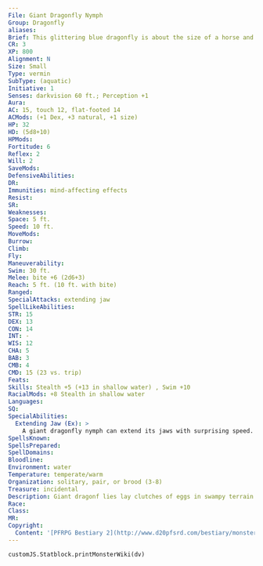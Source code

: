 ```yaml
---
File: Giant Dragonfly Nymph
Group: Dragonfly
aliases: 
Brief: This glittering blue dragonfly is about the size of a horse and is large enough to carry off small farm animals or people.
CR: 3
XP: 800
Alignment: N
Size: Small
Type: vermin
SubType: (aquatic)
Initiative: 1
Senses: darkvision 60 ft.; Perception +1
Aura: 
AC: 15, touch 12, flat-footed 14
ACMods: (+1 Dex, +3 natural, +1 size)
HP: 32
HD: (5d8+10)
HPMods: 
Fortitude: 6
Reflex: 2
Will: 2
SaveMods: 
DefensiveAbilities: 
DR: 
Immunities: mind-affecting effects
Resist: 
SR: 
Weaknesses: 
Space: 5 ft.
Speed: 10 ft.
MoveMods: 
Burrow: 
Climb: 
Fly: 
Maneuverability: 
Swim: 30 ft.
Melee: bite +6 (2d6+3)
Reach: 5 ft. (10 ft. with bite)
Ranged: 
SpecialAttacks: extending jaw
SpellLikeAbilities: 
STR: 15
DEX: 13
CON: 14
INT: -
WIS: 12
CHA: 5
BAB: 3
CMB: 4
CMD: 15 (23 vs. trip)
Feats: 
Skills: Stealth +5 (+13 in shallow water) , Swim +10
RacialMods: +8 Stealth in shallow water
Languages: 
SQ: 
SpecialAbilities:
  Extending Jaw (Ex): >
    A giant dragonfly nymph can extend its jaws with surprising speed. Not only does this extend the nymph's reach with its bite attack, but during the surprise round, a nymph gains a +4 bonus on attack rolls with its bite.
SpellsKnown: 
SpellsPrepared: 
SpellDomains: 
Bloodline: 
Environment: water
Temperature: temperate/warm
Organization: solitary, pair, or brood (3-8)
Treasure: incidental
Description: Giant dragonf lies lay clutches of eggs in swampy terrain or areas of standing water. Their young, called nymphs, voraciously eat carrion and small prey, growing and maturing rapidly until they sprout fully functional wings and become adult dragonf lies.
Race: 
Class: 
MR: 
Copyright:
  Content: '[PFRPG Bestiary 2](http://www.d20pfsrd.com/bestiary/monster-listings/vermin/dragonfly-giant/dragonfly-giant-nymph)'
---
```

```dataviewjs
customJS.Statblock.printMonsterWiki(dv)
```
